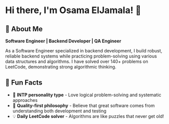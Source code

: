 # Hi there, I'm Osama ElJamala! 👋

## 🚀 About Me
**Software Engineer | Backend Developer | QA Engineer**

As a Software Engineer specialized in backend development, I build robust, reliable backend systems while practicing problem-solving using various data structures and algorithms. I have solved over 140+ problems on LeetCode, demonstrating strong algorithmic thinking.

## 🌟 Fun Facts
- 🎯 **INTP personality type** - Love logical problem-solving and systematic approaches
- 🚀 **Quality-first philosophy** - Believe that great software comes from understanding both development and testing  
- 💡 **Daily LeetCode solver** - Algorithms are like puzzles that never get old!
